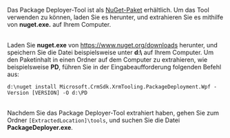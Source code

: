 Das Package Deployer-Tool ist als [NuGet-Paket](https://go.microsoft.com/fwlink/?linkid=859205) erhältlich. Um das Tool verwenden zu können, laden Sie es herunter, und extrahieren Sie es mithilfe von **nuget.exe.** auf Ihrem Computer.<br/><br/>

Laden Sie **nuget.exe** von <https://www.nuget.org/downloads> herunter, und speichern Sie die Datei beispielsweise unter **d:\\** auf Ihrem Computer. Um den Paketinhalt in einen Ordner auf dem Computer zu extrahieren, wie beispielsweise **PD**, führen Sie in der Eingabeaufforderung folgenden Befehl aus:<br/>

`d:\nuget install Microsoft.CrmSdk.XrmTooling.PackageDeployment.Wpf -Version [VERSION] -O d:\PD`<br/><br/>
    
Nachdem Sie das Package Deployer-Tool extrahiert haben, gehen Sie zum Ordner `[ExtractedLocation]\tools`, und suchen Sie die Datei **PackageDeployer.exe**. 
